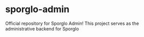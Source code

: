 # sporglo-admin
Official repository for Sporglo Admin! This project serves as the administrative backend for Sporglo
